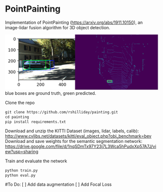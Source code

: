 # PointPainting
Implementation of PointPainting (https://arxiv.org/abs/1911.10150), an image-lidar fusion algorithm for 3D object detection.

![](prediction.png)
blue boxes are ground truth, green predicted.

Clone the repo
```
git clone https://github.com/rshilliday/painting.git
cd painting
pip install requirements.txt
```

Download and unzip the KITTI Dataset (images, lidar, labels, calib): http://www.cvlibs.net/datasets/kitti/eval_object.php?obj_benchmark=bev
Download and save weights for the semantic segmentation network: https://drive.google.com/file/d/1nqSDmTx97Y23j7L3Wca5hPudxXp57A7J/view?usp=sharing

Train and evaluate the network
```
python train.py
python eval.py
```

#To Do:
[ ] Add data augmentation
[ ] Add Focal Loss
